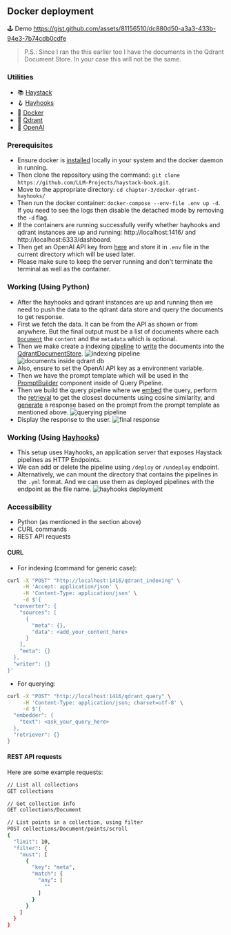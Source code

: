 ## Docker deployment

🕹️ Demo
https://gist.github.com/assets/81156510/dc880d50-a3a3-433b-94e3-7b74cdb0cdfe
> P.S.: Since I ran the this earlier too I have the documents in the Qdrant Document Store. In your case this will not be the same.

### Utilities
- 📚 [Haystack](https://haystack.deepset.ai)
- 🪝 [Hayhooks](https://docs.haystack.deepset.ai/docs/hayhooks)
- 🐳 [Docker](https://www.docker.com)
- 🚦 [Qdrant](https://qdrant.tech)
- 🔑 [OpenAI](https://openai.com)

### Prerequisites
- Ensure docker is [installed](https://www.docker.com/get-started/) locally in your system and the docker daemon in running.
- Then clone the repository using the command: ```git clone https://github.com/LLM-Projects/haystack-book.git```.
- Move to the appropriate directory: ```cd chapter-3/docker-qdrant-hayhooks/```
- Then run the docker container: ```docker-compose --env-file .env up -d```. If you need to see the logs then disable the detached mode by removing the `-d` flag.
- If the containers are running successfully verify whether hayhooks and qdrant instances are up and running: http://localhost:1416/ and http://localhost:6333/dashboard.
- Then get an OpenAI API key from [here](https://platform.openai.com/api-keys) and store it in `.env` file in the current directory which will be used later.
- Please make sure to keep the server running and don't terminate the terminal as well as the container.

### Working (Using Python)
- After the hayhooks and qdrant instances are up and running then we need to push the data to the qdrant data store and query the documents to get response.
- First we fetch the data. It can be from the API as shown or from anywhere. But the final output must be a list of documents where each [`Document`](https://docs.haystack.deepset.ai/docs/data-classes#document)  the `content` and the `metadata` which is optional.
- Then we make create a indexing [pipeline](https://docs.haystack.deepset.ai/reference/pipeline-api) to [write](https://docs.haystack.deepset.ai/docs/documentwriter) the documents into the [QdrantDocumentStore](https://docs.haystack.deepset.ai/docs/qdrant-document-store).
![indexing pipeline](https://gist.github.com/assets/81156510/6a6b7b9c-bdf8-4255-bb06-ac6c772118c9)
![documents inside qdrant db](https://gist.github.com/assets/81156510/08c128a1-8e26-4dbf-b6d1-b9e0072792d5)
- Also, ensure to set the OpenAI API key as a environment variable.
- Then we have the prompt template which will be used in the [PromptBuilder](https://docs.haystack.deepset.ai/docs/promptbuilder) component inside of Query Pipeline.
- Then we build the query pipeline where we [embed](https://docs.haystack.deepset.ai/docs/sentencetransformerstextembedder) the query, perform the [retrieval](https://docs.haystack.deepset.ai/docs/qdrantembeddingretriever) to get the closest documents using cosine similarity, and [generate](https://docs.haystack.deepset.ai/docs/openaigenerator) a response based on the prompt from the prompt template as mentioned above.
![querying pipeline](https://gist.github.com/assets/81156510/af827a3b-4707-4113-b998-6ca9cf06e8f5)
- Display the response to the user.
![final response](https://gist.github.com/assets/81156510/c9331498-7b5d-41e0-aada-0c9d9fb3cf43)

### Working (Using [Hayhooks](https://docs.haystack.deepset.ai/docs/hayhooks))
- This setup uses Hayhooks, an application server that exposes Haystack pipelines as HTTP Endpoints.
- We can add or delete the pipeline using `/deploy` or `/undeploy` endpoint.
- Alternatively, we can mount the directory that contains the pipelines in the `.yml` format. And we can use them as deployed pipelines with the endpoint as the file name.
![hayhooks deployment](https://gist.github.com/assets/81156510/5f08e1f4-2d13-4769-b305-fc47df2e620f)

### Accessibility
- Python (as mentioned in the section above)
- CURL commands
- REST API requests

#### CURL
- For indexing (command for generic case):
```bash
curl -X "POST" "http://localhost:1416/qdrant_indexing" \
     -H 'Accept: application/json' \
     -H 'Content-Type: application/json' \
     -d $'{
  "converter": {
    "sources": [
      {
        "meta": {},
        "data": <add_your_content_here>
      }
    ],
    "meta": {}
  },
  "writer": {}
}'
```
- For querying:
```bash
curl -X "POST" "http://localhost:1416/qdrant_query" \
     -H 'Content-Type: application/json; charset=utf-8' \
     -d $'{
  "embedder": {
    "text": <ask_your_query_here>
  },
  "retriever": {}
}
```

#### REST API requests
Here are some example requests:
```bash
// List all collections
GET collections

// Get collection info
GET collections/Document

// List points in a collection, using filter
POST collections/Document/points/scroll
{
  "limit": 10,
  "filter": {
    "must": [
      {
        "key": "meta",
        "match": {
          "any": [
            ""
          ]
        }
      }
    ]
  }
}
```
